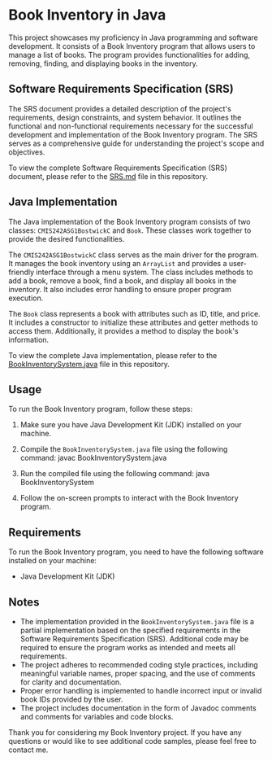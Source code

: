 # Book Inventory in Java

This project showcases my proficiency in Java programming and software development. It consists of a Book Inventory program that allows users to manage a list of books. The program provides functionalities for adding, removing, finding, and displaying books in the inventory. 

## Software Requirements Specification (SRS)

The SRS document provides a detailed description of the project's requirements, design constraints, and system behavior. It outlines the functional and non-functional requirements necessary for the successful development and implementation of the Book Inventory program. The SRS serves as a comprehensive guide for understanding the project's scope and objectives.

To view the complete Software Requirements Specification (SRS) document, please refer to the [SRS.md](SRS.md) file in this repository.

## Java Implementation

The Java implementation of the Book Inventory program consists of two classes: `CMIS242ASG1BostwickC` and `Book`. These classes work together to provide the desired functionalities.

The `CMIS242ASG1BostwickC` class serves as the main driver for the program. It manages the book inventory using an `ArrayList` and provides a user-friendly interface through a menu system. The class includes methods to add a book, remove a book, find a book, and display all books in the inventory. It also includes error handling to ensure proper program execution.

The `Book` class represents a book with attributes such as ID, title, and price. It includes a constructor to initialize these attributes and getter methods to access them. Additionally, it provides a method to display the book's information.

To view the complete Java implementation, please refer to the [BookInventorySystem.java](BookInventorySystem.java) file in this repository.

## Usage

To run the Book Inventory program, follow these steps:

1. Make sure you have Java Development Kit (JDK) installed on your machine.

2. Compile the `BookInventorySystem.java` file using the following command: javac BookInventorySystem.java

3. Run the compiled file using the following command: java BookInventorySystem

4. Follow the on-screen prompts to interact with the Book Inventory program.

## Requirements

To run the Book Inventory program, you need to have the following software installed on your machine:

- Java Development Kit (JDK)

## Notes

- The implementation provided in the `BookInventorySystem.java` file is a partial implementation based on the specified requirements in the Software Requirements Specification (SRS). Additional code may be required to ensure the program works as intended and meets all requirements.
- The project adheres to recommended coding style practices, including meaningful variable names, proper spacing, and the use of comments for clarity and documentation.
- Proper error handling is implemented to handle incorrect input or invalid book IDs provided by the user.
- The project includes documentation in the form of Javadoc comments and comments for variables and code blocks.

Thank you for considering my Book Inventory project. If you have any questions or would like to see additional code samples, please feel free to contact me.
